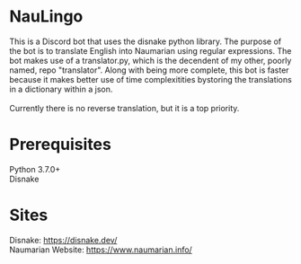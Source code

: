 # NauLingo
This is a Discord bot that uses the disnake python library. The purpose of the bot is to translate English into Naumarian using regular expressions.
The bot makes use of a translator.py, which is the decendent of my other, poorly named, repo "translator". Along with being more complete, this bot is faster
because it makes better use of time complexitities bystoring the translations in a dictionary within a json.
<br />
<br />
Currently there is no reverse translation, but it is a top priority.

# Prerequisites
Python 3.7.0+<br />
Disnake

# Sites
Disnake: https://disnake.dev/<br />
Naumarian Website: https://www.naumarian.info/
